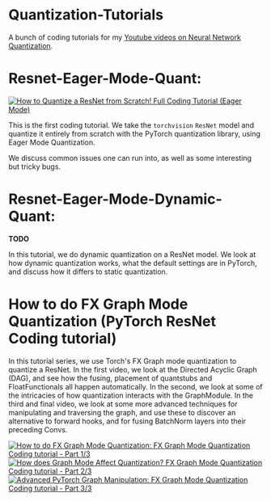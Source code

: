 # Quantization-Tutorials
A bunch of coding tutorials for my [Youtube videos on Neural Network Quantization](https://www.youtube.com/@NeuralNetworkQuantization).

# Resnet-Eager-Mode-Quant:

[![How to Quantize a ResNet from Scratch! Full Coding Tutorial (Eager Mode)](https://ytcards.demolab.com/?id=jNZ1rkIfwsM&title=How+to+Quantize+a+ResNet+from+Scratch%21+Full+Coding+Tutorial+%28Eager+Mode%29%0D%0A&lang=en&timestamp=1706473016&background_color=%230d1117&title_color=%23ffffff&stats_color=%23dedede&max_title_lines=1&width=250&border_radius=5 "How to Quantize a ResNet from Scratch! Full Coding Tutorial (Eager Mode)")](https://www.youtube.com/watch?v=jNZ1rkIfwsM)

This is the first coding tutorial. We take the `torchvision` `ResNet` model and quantize it entirely from scratch with the PyTorch quantization library, using Eager Mode Quantization.

We discuss common issues one can run into, as well as some interesting but tricky bugs.

# Resnet-Eager-Mode-Dynamic-Quant:

**TODO**

In this tutorial, we do dynamic quantization on a ResNet model. We look at how dynamic quantization works, what the default settings are in PyTorch, and discuss how it differs to static quantization.


# How to do FX Graph Mode Quantization (PyTorch ResNet Coding tutorial)

In this tutorial series, we use Torch's FX Graph mode quantization to quantize a ResNet. In the first video, we look at the Directed Acyclic Graph (DAG), and see how the fusing, placement of quantstubs and FloatFunctionals all happen automatically. In the second, we look at some of the intricacies of how quantization interacts with the GraphModule. In the third and final video, we look at some more advanced techniques for manipulating and traversing the graph, and use these to discover an alternative to forward hooks, and for fusing BatchNorm layers into their preceding Convs.

[![How to do FX Graph Mode Quantization: FX Graph Mode Quantization Coding tutorial - Part 1/3](https://ytcards.demolab.com/?id=AHw5BOUfLU4&title=How+to+do+FX+Graph+Mode+Quantization%3A+FX+Graph+Mode+Quantization+Coding+tutorial+-+Part+1%2F3&lang=en&timestamp=1710264531&background_color=%230d1117&title_color=%23ffffff&stats_color=%23dedede&max_title_lines=1&width=250&border_radius=5 "How to do FX Graph Mode Quantization: FX Graph Mode Quantization Coding tutorial - Part 1/3")](https://www.youtube.com/watch?v=AHw5BOUfLU4)
[![How does Graph Mode Affect Quantization? FX Graph Mode Quantization Coding tutorial - Part 2/3](https://ytcards.demolab.com/?id=1S3jlGdGdjM&title=How+does+Graph+Mode+Affect+Quantization%3F+FX+Graph+Mode+Quantization+Coding+tutorial+-+Part+2%2F3&lang=en&timestamp=1710452876&background_color=%230d1117&title_color=%23ffffff&stats_color=%23dedede&max_title_lines=1&width=250&border_radius=5 "How does Graph Mode Affect Quantization? FX Graph Mode Quantization Coding tutorial - Part 2/3")](https://www.youtube.com/watch?v=1S3jlGdGdjM)
[![Advanced PyTorch Graph Manipulation: FX Graph Mode Quantization Coding tutorial - Part 3/3](https://ytcards.demolab.com/?id=azpsgB8y0A8&title=Advanced+PyTorch+Graph+Manipulation%3A+FX+Graph+Mode+Quantization+Coding+tutorial+-+Part+3%2F3&lang=en&timestamp=1711116192&background_color=%230d1117&title_color=%23ffffff&stats_color=%23dedede&max_title_lines=1&width=250&border_radius=5 "Advanced PyTorch Graph Manipulation: FX Graph Mode Quantization Coding tutorial - Part 3/3")](https://www.youtube.com/watch?v=azpsgB8y0A8)
